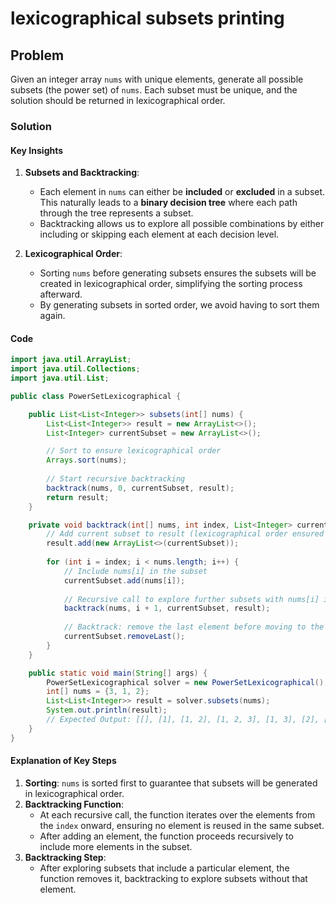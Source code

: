 # lexicographical subsets printing

## Problem
Given an integer array `nums` with unique elements, generate all possible subsets (the power set) of `nums`. Each subset must be unique, and the solution should be returned in lexicographical order.

### Solution
#### Key Insights
1. **Subsets and Backtracking**:
   - Each element in `nums` can either be **included** or **excluded** in a subset. This naturally leads to a **binary decision tree** where each path through the tree represents a subset.
   - Backtracking allows us to explore all possible combinations by either including or skipping each element at each decision level.

2. **Lexicographical Order**:
   - Sorting `nums` before generating subsets ensures the subsets will be created in lexicographical order, simplifying the sorting process afterward.
   - By generating subsets in sorted order, we avoid having to sort them again.

#### Code
```java
import java.util.ArrayList;
import java.util.Collections;
import java.util.List;

public class PowerSetLexicographical {

    public List<List<Integer>> subsets(int[] nums) {
        List<List<Integer>> result = new ArrayList<>();
        List<Integer> currentSubset = new ArrayList<>();

        // Sort to ensure lexicographical order
        Arrays.sort(nums);
        
        // Start recursive backtracking
        backtrack(nums, 0, currentSubset, result);
        return result;
    }

    private void backtrack(int[] nums, int index, List<Integer> currentSubset, List<List<Integer>> result) {
        // Add current subset to result (lexicographical order ensured by sorted `nums`)
        result.add(new ArrayList<>(currentSubset));
        
        for (int i = index; i < nums.length; i++) {
            // Include nums[i] in the subset
            currentSubset.add(nums[i]);
            
            // Recursive call to explore further subsets with nums[i] included
            backtrack(nums, i + 1, currentSubset, result);
            
            // Backtrack: remove the last element before moving to the next iteration
            currentSubset.removeLast();
        }
    }

    public static void main(String[] args) {
        PowerSetLexicographical solver = new PowerSetLexicographical();
        int[] nums = {3, 1, 2};
        List<List<Integer>> result = solver.subsets(nums);
        System.out.println(result);
        // Expected Output: [[], [1], [1, 2], [1, 2, 3], [1, 3], [2], [2, 3], [3]]
    }
}
```

#### Explanation of Key Steps
1. **Sorting**: `nums` is sorted first to guarantee that subsets will be generated in lexicographical order.
2. **Backtracking Function**:
    - At each recursive call, the function iterates over the elements from the `index` onward, ensuring no element is reused in the same subset.
    - After adding an element, the function proceeds recursively to include more elements in the subset.
3. **Backtracking Step**:
    - After exploring subsets that include a particular element, the function removes it, backtracking to explore subsets without that element.
